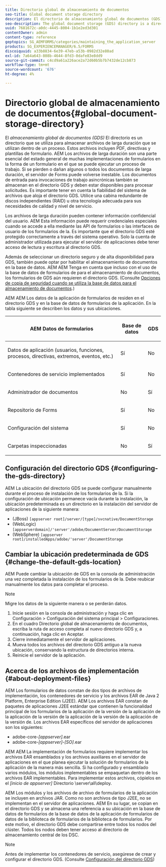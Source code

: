 ```yaml
---
title: Directorio global de almacenamiento de documentos
seo-title: Global document storage directory
description: El directorio de almacenamiento global de documentos (GDS) es un directorio que se utiliza para almacenar archivos de larga duración que se utilizan en un proceso.
seo-description: The global document storage (GDS) directory is a directory used to store long-lived files that are used within a process.
uuid: 7681672c-a0dc-4445-8004-1b1e2ed3d301
contentOwner: admin
content-type: reference
geptopics: SG_AEMFORMS/categories/maintaining_the_application_server
products: SG_EXPERIENCEMANAGER/6.5/FORMS
discoiquuid: a33b8834-6e39-47eb-a53b-0982d32e80ad
exl-id: 7a64a643-808b-4644-8fd3-0dafe83e8dd9
source-git-commit: c4cd9a61a226ace2a72d60b5b7b7432de12cb873
workflow-type: tm+mt
source-wordcount: '676'
ht-degree: 4%

---
```


# Directorio global de almacenamiento de documentos{#global-document-storage-directory}

El *almacenamiento global de documentos (GDS)* El directorio es un directorio que se utiliza para almacenar archivos de larga duración que se utilizan dentro de un proceso. Estos archivos incluyen PDF, directivas y plantillas de formulario. AEM Los archivos de larga duración son una parte esencial del estado general de muchas implementaciones de formularios en la forma de un formulario en el que se puede ejecutar un proceso de trabajo. Si se pierden o dañan algunos o todos los documentos de larga duración, el servidor de Forms puede volverse inestable. Los documentos de entrada para invocaciones de trabajo asincrónicas también se almacenan en el directorio GDS y deben estar disponibles para procesar solicitudes. Es importante tener en cuenta la fiabilidad del sistema de archivos que aloja el directorio GDS. Utilice una cabina redundante de discos independientes (RAID) u otra tecnología adecuada para sus necesidades de calidad y nivel de servicio.

Los archivos de larga duración pueden contener información confidencial del usuario. AEM Esta información puede requerir credenciales especiales cuando se accede a ella mediante las API de formularios o las interfaces de usuario de los formularios de la. Es importante que el directorio GDS esté protegido correctamente a través del sistema operativo. Solo la cuenta de administrador utilizada para ejecutar el servidor de aplicaciones debe tener acceso de lectura y escritura al directorio GDS.

Además de seleccionar un directorio seguro y de alta disponibilidad para GDS, también puede optar por habilitar el almacenamiento de documentos en la base de datos. AEM AEM Tenga en cuenta que incluso con el uso de la base de datos de formularios de para el almacenamiento de documentos, los formularios de GDS aún requieren el directorio GDS. (Consulte [Opciones de copia de seguridad cuando se utiliza la base de datos para el almacenamiento de documentos](/help/forms/using/admin-help/files-back-recover.md#backup-options-when-database-is-used-for-document-storage).)

AEM AEM Los datos de la aplicación de formularios de residen en el directorio GDS y en la base de datos de formularios de la aplicación. En la tabla siguiente se describen los datos y sus ubicaciones.

<table>
 <thead>
  <tr>
   <th><p>AEM Datos de formularios</p></th>
   <th><p>Base de datos</p></th>
   <th><p>GDS</p></th>
  </tr>
 </thead>
 <tbody>
  <tr>
   <td><p>Datos de aplicación (usuarios, funciones, procesos, directivas, extremos, eventos, etc.)</p></td>
   <td><p>Sí</p></td>
   <td><p>No</p></td>
  </tr>
  <tr>
   <td><p>Contenedores de servicio implementados</p></td>
   <td><p>Sí</p></td>
   <td><p>No</p></td>
  </tr>
  <tr>
   <td><p>Administrador de documentos </p></td>
   <td><p>No</p></td>
   <td><p>Sí</p></td>
  </tr>
  <tr>
   <td><p>Repositorio de Forms</p></td>
   <td><p>Sí</p></td>
   <td><p>No</p></td>
  </tr>
  <tr>
   <td><p>Configuración del sistema</p></td>
   <td><p>Sí</p></td>
   <td><p>No</p></td>
  </tr>
  <tr>
   <td><p>Carpetas inspeccionadas</p></td>
   <td><p>No</p></td>
   <td><p>Sí</p></td>
  </tr>
 </tbody>
</table>

## Configuración del directorio GDS {#configuring-the-gds-directory}

AEM La ubicación del directorio GDS se puede configurar manualmente durante el proceso de instalación de los formularios de la. Si la configuración de ubicación permanece vacía durante la instalación, la ubicación predeterminada es un directorio en la instalación del servidor de aplicaciones de la siguiente manera:

* (JBoss) `[appserver root]/server/[type]/svcnative/DocumentStorage`
* (WebLogic) `[appserverdomain]/'server'/adobe/DocumentServer/DocumentStorage`
* (WebSphere) `[appserver root]/installedApps/adobe/'server'/DocumentStorage`

## Cambiar la ubicación predeterminada de GDS {#change-the-default-gds-location}

AEM Puede cambiar la ubicación de GDS en la consola de administración una vez completada la instalación de los formularios de la. Debe reubicar manualmente los datos para completar el proceso.

>[!NOTE]
>
>Migre los datos de la siguiente manera o se perderán datos.

1. Inicie sesión en la consola de administración y haga clic en Configuración > Configuración del sistema principal > Configuraciones.
1. En el cuadro Directorio global de almacenamiento de documentos, escriba la ruta de acceso completa al nuevo directorio GDS y, a continuación, haga clic en Aceptar.
1. Cierre inmediatamente el servidor de aplicaciones.
1. Mueva todos los archivos del directorio GDS antiguo a la nueva ubicación, conservando la estructura de directorios interna.
1. Reinicie el servidor de la aplicación.

## Acerca de los archivos de implementación {#about-deployment-files}

AEM Los formularios de datos constan de dos tipos de archivos de implementación, los contenedores de servicio y los archivos EAR de Java 2 Platform, Enterprise Edition (J2EE). AEM Los archivos EAR constan de paquetes de aplicaciones J2EE estándar que contienen la funcionalidad principal de los formularios de la aplicación de la versión de la aplicación de la aplicación de la versión de la aplicación de la versión de la aplicación de la versión de. Los archivos EAR específicos del servidor de aplicaciones son los siguientes:

* adobe-core-*[appserver]*.ear
* adobe-core-*[appserver]*-*[SO]*.ear

AEM AEM La implementación de formularios requiere implementar los archivos EAR ensamblados y los archivos auxiliares en el servidor de aplicaciones en el que planea ejecutar la solución de formularios de la aplicación de la manera más sencilla. Si ha configurado y ensamblado varios módulos, los módulos implementables se empaquetan dentro de los archivos EAR implementables. Para implementar estos archivos, cópielos en el *[inicio de appserver]* Directorio \server\all\deploy.

AEM Los módulos y los archivos de archivo de formularios de la aplicación se incluyen en archivos JAR. Como no son archivos de tipo J2EE, no se implementan en el servidor de aplicaciones. AEM En su lugar, se copian en el directorio GDS y se almacena una referencia a su ubicación en la base de datos de formularios de la base de datos de la aplicación de formularios de datos de la biblioteca de formularios de la biblioteca de formularios. Por este motivo, el directorio GDS debe compartirse entre todos los nodos del clúster. Todos los nodos deben tener acceso al directorio de almacenamiento central de los DSC.

>[!NOTE]
>
>Antes de implementar los contenedores de servicio, asegúrese de crear y configurar el directorio GDS. (Consulte [Configuración del directorio GDS](global-document-storage-directory.md#configuring-the-gds-directory))
